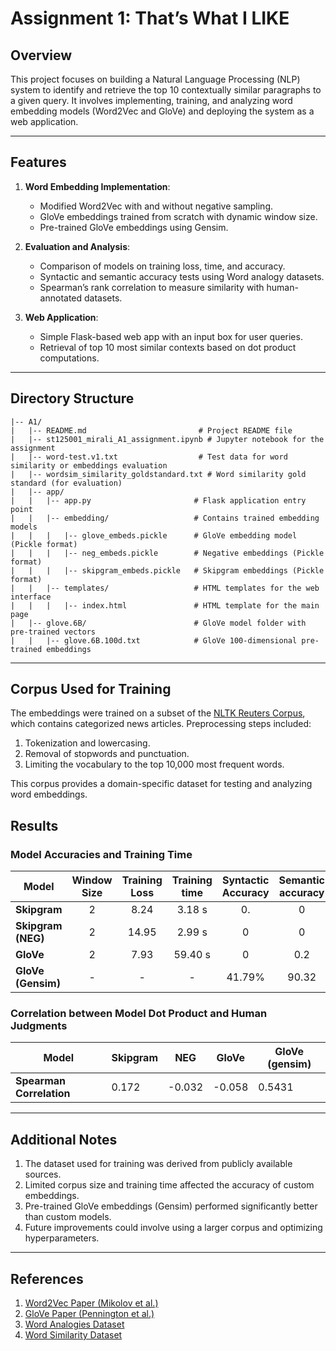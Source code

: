 # Assignment 1: That’s What I LIKE

## Overview
This project focuses on building a Natural Language Processing (NLP) system to identify and retrieve the top 10 contextually similar paragraphs to a given query. It involves implementing, training, and analyzing word embedding models (Word2Vec and GloVe) and deploying the system as a web application.

---

## Features

1. **Word Embedding Implementation**:
   - Modified Word2Vec with and without negative sampling.
   - GloVe embeddings trained from scratch with dynamic window size.
   - Pre-trained GloVe embeddings using Gensim.

2. **Evaluation and Analysis**:
   - Comparison of models on training loss, time, and accuracy.
   - Syntactic and semantic accuracy tests using Word analogy datasets.
   - Spearman’s rank correlation to measure similarity with human-annotated datasets.

3. **Web Application**:
   - Simple Flask-based web app with an input box for user queries.
   - Retrieval of top 10 most similar contexts based on dot product computations.

---

## Directory Structure

```
|-- A1/
|   |-- README.md                         # Project README file
|   |-- st125001_mirali_A1_assignment.ipynb # Jupyter notebook for the assignment
|   |-- word-test.v1.txt                  # Test data for word similarity or embeddings evaluation
|   |-- wordsim_similarity_goldstandard.txt # Word similarity gold standard (for evaluation)
|   |-- app/
|   |   |-- app.py                       # Flask application entry point
|   |   |-- embedding/                   # Contains trained embedding models
|   |   |   |-- glove_embeds.pickle      # GloVe embedding model (Pickle format)
|   |   |   |-- neg_embeds.pickle        # Negative embeddings (Pickle format)
|   |   |   |-- skipgram_embeds.pickle   # Skipgram embeddings (Pickle format)
|   |   |-- templates/                   # HTML templates for the web interface
|   |   |   |-- index.html               # HTML template for the main page
|   |-- glove.6B/                        # GloVe model folder with pre-trained vectors
|   |   |-- glove.6B.100d.txt            # GloVe 100-dimensional pre-trained embeddings
```

---




## Corpus Used for Training

The embeddings were trained on a subset of the [NLTK Reuters Corpus](https://www.nltk.org/book/ch02.html), which contains categorized news articles. Preprocessing steps included:

1. Tokenization and lowercasing.
2. Removal of stopwords and punctuation.
3. Limiting the vocabulary to the top 10,000 most frequent words.

This corpus provides a domain-specific dataset for testing and analyzing word embeddings.


## Results

### Model Accuracies and Training Time

| **Model**          | **Window Size** | **Training Loss** | **Training time** | **Syntactic Accuracy** | **Semantic accuracy** |
|--------------------|:---------------:|:-----------------:|:-----------------:|:----------------------:|:---------------------:|
| **Skipgram**       |        2        |      8.24      |       3.18 s      |          0.        |           0          |
| **Skipgram (NEG)** |        2        |       14.95      |       2.99 s      |           0           |           0         |
| **GloVe**          |        2        |       7.93      |      59.40 s      |           0           |          0.2        |
| **GloVe (Gensim)** |        -        |         -         |         -         |         41.79%         |         90.32        |

### Correlation between Model Dot Product and Human Judgments

| **Model**                | **Skipgram** | **NEG** | **GloVe** | **GloVe (gensim)** |
|--------------------------|--------------|---------|-----------|--------------------|
| **Spearman Correlation** |    0.172    |  -0.032 |   -0.058  |       0.5431       |

---

## Additional Notes

1. The dataset used for training was derived from publicly available sources.
2. Limited corpus size and training time affected the accuracy of custom embeddings.
3. Pre-trained GloVe embeddings (Gensim) performed significantly better than custom models.
4. Future improvements could involve using a larger corpus and optimizing hyperparameters.

---

## References

1. [Word2Vec Paper (Mikolov et al.)](https://arxiv.org/pdf/1301.3781.pdf)
2. [GloVe Paper (Pennington et al.)](https://aclanthology.org/D14-1162.pdf)
3. [Word Analogies Dataset](https://www.fit.vutbr.cz/~imikolov/rnnlm/word-test.v1.txt)
4. [Word Similarity Dataset](http://alfonseca.org/eng/research/wordsim353.html)
